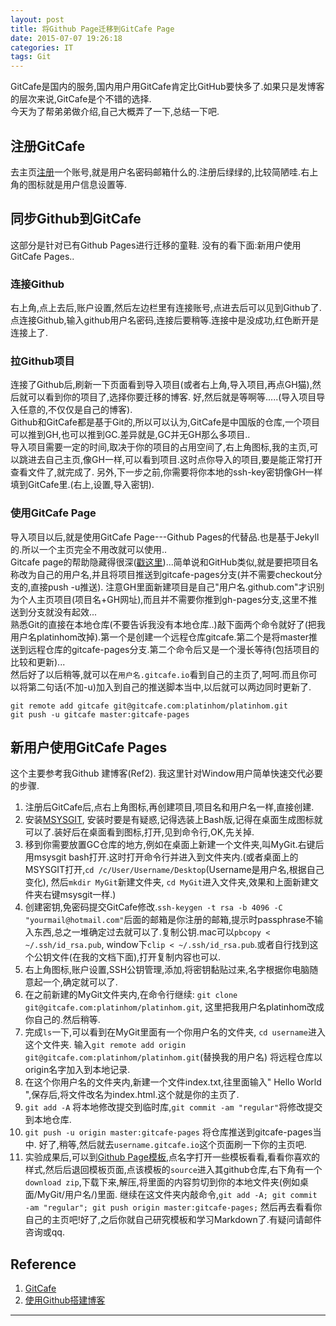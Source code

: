```yaml
---
layout: post
title: 将Github Page迁移到GitCafe Page
date: 2015-07-07 19:26:18
categories: IT
tags: Git
---
```


GitCafe是国内的服务,国内用户用GitCafe肯定比GitHub要快多了.如果只是发博客的层次来说,GitCafe是个不错的选择.  
今天为了帮弟弟做介绍,自己大概弄了一下,总结一下吧.

## 注册GitCafe

去主页[注册](https://gitcafe.com/signup)一个账号,就是用户名密码邮箱什么的.注册后绿绿的,比较简陋哇.右上角的图标就是用户信息设置等.

## 同步Github到GitCafe
这部分是针对已有Github Pages进行迁移的童鞋. 没有的看下面:新用户使用GitCafe Pages..

### 连接Github
右上角,点上去后,账户设置,然后左边栏里有连接账号,点进去后可以见到Github了.点连接Github,输入github用户名密码,连接后要稍等.连接中是没成功,红色断开是连接上了.  

### 拉Github项目
连接了Github后,刷新一下页面看到导入项目(或者右上角,导入项目,再点GH猫),然后就可以看到你的项目了,选择你要迁移的博客. 好,然后就是等啊等.....(导入项目导入任意的,不仅仅是自己的博客).  
Github和GitCafe都是基于Git的,所以可以认为,GitCafe是中国版的仓库,一个项目可以推到GH,也可以推到GC.差异就是,GC并无GH那么多项目..  
导入项目需要一定的时间,取决于你的项目的占用空间了,右上角图标,我的主页,可以跳进去自己主页,像GH一样,可以看到项目.这时点你导入的项目,要是能正常打开查看文件了,就完成了.
另外,下一步之前,你需要将你本地的ssh-key密钥像GH一样填到GitCafe里.(右上,设置,导入密钥).

### 使用GitCafe Page

导入项目以后,就是使用GitCafe Page---Github Pages的代替品.也是基于Jekyll的.所以一个主页完全不用改就可以使用..  
Gitcafe page的帮助隐藏得很深([戳这里](https://gitcafe.com/GitCafe/Help/wiki/Pages-%E7%9B%B8%E5%85%B3%E5%B8%AE%E5%8A%A9#wiki))...简单说和GitHub类似,就是要把项目名称改为自己的用户名,并且将项目推送到gitcafe-pages分支(并不需要checkout分支的,直接push -u推送). 注意GH里面新建项目是自己"用户名.github.com"才识别为个人主页项目(项目名+GH网址),而且并不需要你推到gh-pages分支,这里不推送到分支就没有起效...  
熟悉Git的直接在本地仓库(不要告诉我没有本地仓库..)敲下面两个命令就好了(把我用户名platinhom改掉).第一个是创建一个远程仓库gitcafe.第二个是将master推送到远程仓库的gitcafe-pages分支.第二个命令后又是一个漫长等待(包括项目的比较和更新)...  
然后好了以后稍等,就可以在`用户名.gitcafe.io`看到自己的主页了,呵呵.而且你可以将第二句话(不加-u)加入到自己的推送脚本当中,以后就可以两边同时更新了.

~~~
git remote add gitcafe git@gitcafe.com:platinhom/platinhom.git
git push -u gitcafe master:gitcafe-pages
~~~

## 新用户使用GitCafe Pages
这个主要参考我Github 建博客(Ref2). 我这里针对Window用户简单快速交代必要的步骤.

1. 注册后GitCafe后,点右上角图标,再创建项目,项目名和用户名一样,直接创建.
2. 安装[MSYSGIT](http://msysgit.github.io/), 安装时要是有疑惑,记得选装上Bash版,记得在桌面生成图标就可以了.装好后在桌面看到图标,打开,见到命令行,OK,先关掉.
3. 移到你需要放置GC仓库的地方,例如在桌面上新建一个文件夹,叫MyGit.右键后用msysgit bash打开.这时打开命令行并进入到文件夹内.(或者桌面上的MSYSGIT打开,`cd /c/User/Username/Desktop`(Username是用户名,根据自己变化), 然后`mkdir MyGit`新建文件夹, `cd MyGit`进入文件夹,效果和上面新建文件夹右键msysgit一样.)
4. 创建密钥,免密码提交GitCafe修改.`ssh-keygen -t rsa -b 4096 -C "yourmail@hotmail.com"`后面的邮箱是你注册的邮箱,提示时passphrase不输入东西,总之一堆确定过去就可以了.复制公钥.mac可以`pbcopy < ~/.ssh/id_rsa.pub`, window下`clip < ~/.ssh/id_rsa.pub`.或者自行找到这个公钥文件(在我的文档下面),打开复制内容也可以. 
5. 右上角图标,账户设置,SSH公钥管理,添加,将密钥黏贴过来,名字根据你电脑随意起一个,确定就可以了.
6. 在之前新建的MyGit文件夹内,在命令行继续: `git clone git@gitcafe.com:platinhom/platinhom.git`, 这里把我用户名platinhom改成你自己的.然后稍等.
7. 完成`ls`一下,可以看到在MyGit里面有一个你用户名的文件夹, `cd username`进入这个文件夹. 输入`git remote add origin git@gitcafe.com:platinhom/platinhom.git`(替换我的用户名) 将远程仓库以origin名字加入到本地记录.
8. 在这个你用户名的文件夹内,新建一个文件index.txt,往里面输入"<html><body> Hello World </body></html>",保存后,将文件改名为index.html.这个就是你的主页了.
9. `git add -A` 将本地修改提交到临时库,`git commit -am "regular"`将修改提交到本地仓库.
10. `git push -u origin master:gitcafe-pages` 将仓库推送到gitcafe-pages当中. 好了,稍等,然后就去`username.gitcafe.io`这个页面刷一下你的主页吧.
11. 实验成果后,可以到[Github Page模板](https://github.com/jekyll/jekyll/wiki/Sites),点名字打开一些模板看看,看看你喜欢的样式,然后后退回模板页面,点该模板的`source`进入其github仓库,右下角有一个`download zip`,下载下来,解压,将里面的内容剪切到你的本地文件夹(例如桌面/MyGit/用户名/)里面. 继续在这文件夹内敲命令,`git add -A; git commit -am "regular"; git push origin master:gitcafe-pages;` 然后再去看看你自己的主页吧!好了,之后你就自己研究模板和学习Markdown了.有疑问请邮件咨询或qq.


## Reference

1. [GitCafe](https://gitcafe.com/)
2. [使用Github搭建博客](http://platinhom.github.io/2015/06/05/Build-Blog-Github/)

---
